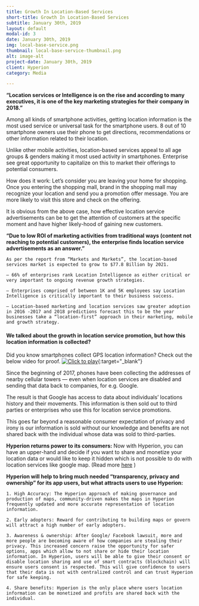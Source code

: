 ```yaml
---
title: Growth In Location-Based Services
short-title: Growth In Location-Based Services
subtitle: January 30th, 2019
layout: default
modal-id: 3
date: January 30th, 2019
img: local-base-service.png
thumbnail: local-base-service-thumbnail.png
alt: image-alt
project-date: January 30th, 2019
client: Hyperion
category: Media

---
```


**“Location services or Intelligence is on the rise and according to many executives, it is one of the key marketing strategies for their company in 2018.”**

Among all kinds of smartphone activities, getting location information is the most used service or universal task for the smartphone users. 8 out of 10 smartphone owners use their phone to get directions, recommendations or other information related to their location.

Unlike other mobile activities, location-based services appeal to all age groups & genders making it most used activity in smartphones. Enterprise see great opportunity to capitalize on this to market their offerings to potential consumers.

How does it work: Let’s consider you are leaving your home for shopping. Once you entering the shopping mall, brand in the shopping mall may recognize your location and send you a promotion offer message. You are more likely to visit this store and check on the offering.

It is obvious from the above case, how effective location service advertisements can be to get the attention of customers at the specific moment and have higher likely-hood of gaining new customers.

**“Due to low ROI of marketing activities from traditional ways (content not reaching to potential customers), the enterprise finds location service advertisements as an answer.”**

```text
As per the report from “Markets and Markets”, the location-based services market is expected to grow to $77.8 Billion by 2021.

– 66% of enterprises rank Location Intelligence as either critical or very important to ongoing revenue growth strategies.

– Enterprises comprised of between 1K and 5K employees say Location Intelligence is critically important to their business success.

– Location-based marketing and location services saw greater adoption in 2016 -2017 and 2018 predictions forecast this to be the year businesses take a “location-first” approach in their marketing, mobile and growth strategy.
```

#### We talked about the growth in location service promotion, but how this location information is collected?

Did you know smartphones collect GPS location information? Check out the below video for proof.
[![Click to play](https://img.youtube.com/vi/TuxJIOC8_7o/0.jpg)](https://youtu.be/TuxJIOC8_7o){:target="_blank"}

Since the beginning of 2017, phones have been collecting the addresses of nearby cellular towers — even when location services are disabled and sending that data back to companies, for e.g. Google.

The result is that Google has access to data about individuals’ locations history and their movements. This information is then sold out to third parties or enterprises who use this for location service promotions.

This goes far beyond a reasonable consumer expectation of privacy and irony is our information is sold without our knowledge and benefits are not shared back with the individual whose data was sold to third-parties.

**Hyperion returns power to its consumers:**
Now with Hyperion, you can have an upper-hand and decide if you want to share and monetize your location data or would like to keep it hidden which is not possible to do with location services like google map. (Read more [here](https://qz.com/1131515/google-collects-android-users-locations-even-when-location-services-are-disabled/) )

**Hyperion will help to bring much needed “transparency, privacy and ownership” for its app users, but what attracts users to use Hyperion:**

    1. High Accuracy: The Hyperion approach of making governance and production of maps, community-driven makes the maps in Hyperion frequently updated and more accurate representation of location information.
    
    2. Early adopters: Reward for contributing to building maps or govern will attract a high number of early adopters.
    
    3. Awareness & ownership: After Google/ Facebook lawsuit, more and more people are becoming aware of how companies are stealing their privacy. This increased concern raise the opportunity for safer options, apps which allow to not share or hide their location information. In Hyperion, users will be able to give their consent or disable location sharing and use of smart contracts (blockchain) will ensure users consent is respected. This will give confidence to users that their data is not with centralized control and can trust Hyperion for safe keeping.
    
    4. Share benefits: Hyperion is the only place where users location information can be monetized and profits are shared back with the individual.